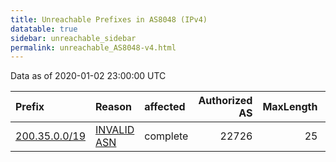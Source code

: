 ```yaml
---
title: Unreachable Prefixes in AS8048 (IPv4)
datatable: true
sidebar: unreachable_sidebar
permalink: unreachable_AS8048-v4.html
---
```


Data as of 2020-01-02 23:00:00 UTC


<div class="datatable-begin"></div>

| Prefix                                               | Reason                                                                                              | affected   |   Authorized AS |   MaxLength | Anchor                                         |   unreachable /24s |
|:-----------------------------------------------------|:----------------------------------------------------------------------------------------------------|:-----------|----------------:|------------:|:-----------------------------------------------|-------------------:|
| [200.35.0.0/19](https://stat.ripe.net/200.35.0.0/19) | [INVALID ASN](https://rpki-validator.ripe.net/announcement-preview?asn=AS8048&prefix=200.35.0.0/19) | complete   |           22726 |          25 | [LACNIC](unreachable_LACNIC_RPKI_Root-v4.html) |                 32 |

<div class="datatable-end"></div>